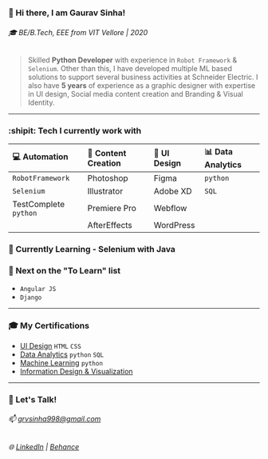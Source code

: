 ### 👋 Hi there, I am Gaurav Sinha!
###### :mortar_board: BE/B.Tech, EEE from VIT Vellore | 2020

>Skilled **Python Developer** with experience in `Robot Framework` & `Selenium`. Other than this, I have developed multiple ML based solutions to support several business activities at Schneider Electric. I also have **5 years** of experience as a graphic designer with expertise in UI design, Social media content creation and Branding & Visual Identity.

******************************************************

### :shipit: Tech I currently work with
| :computer: Automation  | :art: Content Creation | :calling: UI Design | :bar_chart: Data Analytics |
| :--------------------- | :--------------------- | :------------------ | :------------------------- |
| `RobotFramework`       | Photoshop              | Figma               | `python`                   |
| `Selenium`             | Illustrator            | Adobe XD            | `SQL`                      |
|  TestComplete `python` | Premiere Pro           | Webflow             |                            |
|                        | AfterEffects           | WordPress           |                            |


### :microscope: Currently Learning - Selenium with Java



### :bookmark_tabs: Next on the "To Learn" list
- `Angular JS`
- `Django`

******************************************************

### :mortar_board: My Certifications
- [UI Design](https://www.credential.net/0cdb00fa-432a-4ff6-b715-d0ec6493cb26#gs.kxo38g) `HTML` `CSS`
- [Data Analytics](https://drive.google.com/drive/folders/1rX2NZEDxWpjl7T5LceuTMDIrlN9kOsNt?usp=sharing) `python` `SQL`
- [Machine Learning](https://drive.google.com/drive/folders/1Ko6zvjFY4vOU_K-mPVqVEMeRNfhApSw_?usp=sharing) `python`
- [Information Design & Visualization](https://www.credential.net/a47a923d-4d2c-46f9-8161-b3846e70ca3a#gs.k4v3j2)

******************************************************
### :speech_balloon: Let's Talk!
###### 📫 grvsinha998@gmail.com
###### :globe_with_meridians: [LinkedIn](https://www.linkedin.com/in/gaurav-sinha-400149135/) | [Behance](https://www.behance.net/grvsinha)
